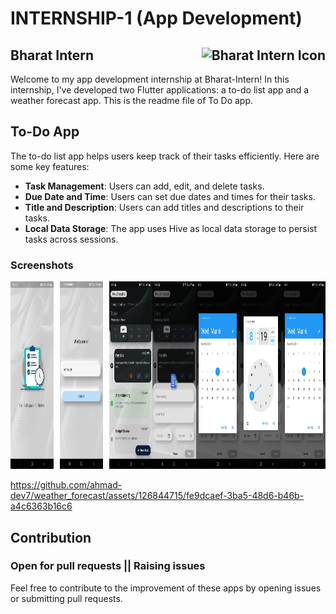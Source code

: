 # INTERNSHIP-1 (App Development)

## Bharat Intern <img src="https://bharatintern.live/static/logo-1825b371a1405102814a940ea9b0c0b8.png" alt="Bharat Intern Icon" style="float:right;height:30px;">

Welcome to my app development internship at Bharat-Intern! In this internship, I've developed two Flutter applications: a to-do list app and a weather forecast app. This is the readme file of To Do app.

## To-Do App

The to-do list app helps users keep track of their tasks efficiently. Here are some key features:

- **Task Management**: Users can add, edit, and delete tasks.
- **Due Date and Time**: Users can set due dates and times for their tasks.
- **Title and Description**: Users can add titles and descriptions to their tasks.
- **Local Data Storage**: The app uses Hive as local data storage to persist tasks across sessions.

### Screenshots

<div style="display: flex; flex-wrap: wrap;">
    <div style="flex: 1; margin-right: 10px;">
        <img src="images/demo/splash screen.jpg" alt="Splash Screen" height="300"/>
    </div>
    <div style="flex: 1; margin-right: 10px;">
        <img src="images//demo/name input.jpg" alt="Name input" height="300"/>
    </div>
    <div style="flex: 1;">
        <img src="images/demo/task list.jpg" alt="Home Page" height="300"/>
    </div>
    <div style="flex: 1;">
        <img src="images/demo/add task.jpg" alt="Add Task" height="300"/>
    </div>
    <div style="flex: 1;">
        <img src="images/demo/pick date.jpg" alt="Pick Date" height="300"/>
    </div>
    <div style="flex: 1;">
        <img src="images/demo/pick time.jpg" alt="Pick Time" height="300"/>
    </div>
    <div style="flex: 1;">
        <img src="images/demo/pick date.jpg" alt="Pick Date" height="300"/>
    </div>
</div>

https://github.com/ahmad-dev7/weather_forecast/assets/126844715/fe9dcaef-3ba5-48d6-b46b-a4c6363b16c6

## Contribution

### Open for pull requests || Raising issues

Feel free to contribute to the improvement of these apps by opening issues or submitting pull requests.
